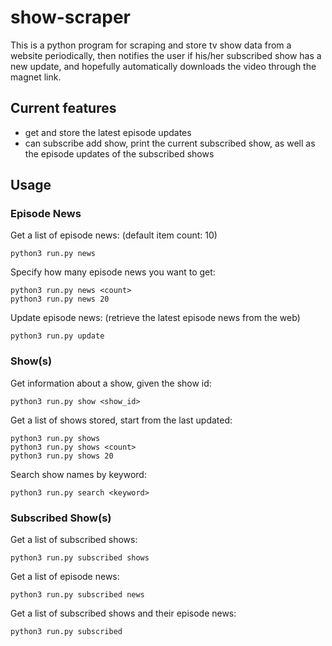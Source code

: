 # show-scraper

This is a python program for scraping and store tv show data from a website periodically, then notifies the user if his/her subscribed show has a new update, and hopefully automatically downloads the video through the magnet link.

## Current features

- get and store the latest episode updates
- can subscribe add show, print the current subscribed show, as well as the episode updates of the subscribed shows

## Usage

### Episode News

Get a list of episode news: (default item count: 10)

```
python3 run.py news
```

Specify how many episode news you want to get:

```
python3 run.py news <count>
python3 run.py news 20
```

Update episode news: (retrieve the latest episode news from the web)

```
python3 run.py update
```

### Show(s)

Get information about a show, given the show id:

```
python3 run.py show <show_id>
```

Get a list of shows stored, start from the last updated:

```
python3 run.py shows
python3 run.py shows <count>
python3 run.py shows 20
```

Search show names by keyword:

```
python3 run.py search <keyword>
```

### Subscribed Show(s)

Get a list of subscribed shows:

```
python3 run.py subscribed shows
```

Get a list of episode news:

```
python3 run.py subscribed news
```

Get a list of subscribed shows and their episode news:

```
python3 run.py subscribed
```
